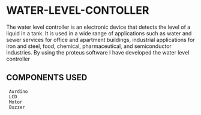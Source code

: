 # WATER-LEVEL-CONTOLLER
The water level controller is an electronic device that detects the level of a liquid in a tank. It is used in a wide range of applications such as water and sewer services for office and apartment buildings, industrial applications for iron and steel, food, chemical, pharmaceutical, and semiconductor industries. By using the proteus software I have developed the water level controller
## COMPONENTS USED 
     Aurdino 
     LCD 
     Motor
     Buzzer 
     
